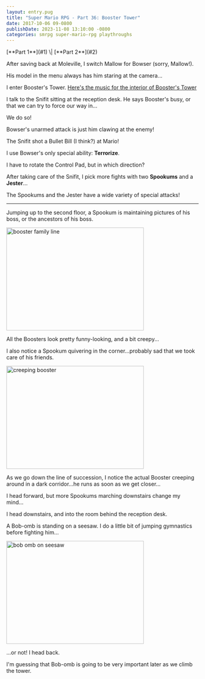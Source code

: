 ```yaml
---
layout: entry.pug
title: "Super Mario RPG - Part 36: Booster Tower"
date: 2017-10-06 09-0800
publishDate: 2023-11-08 13:10:00 -0800
categories: smrpg super-mario-rpg playthroughs
---
```


<p class="entry-partination" markdown="1">[**Part 1**](#1) \| [**Part 2**](#2)</p>

<a name="1"></a>

After saving back at Moleville, I switch Mallow for Bowser (sorry, Mallow!).

His model in the menu always has him staring at the camera...

I enter Booster's Tower. <a href="https://youtu.be/YBxzbo9QmdU">Here's the music for the interior of Booster's Tower</a>

I talk to the Snifit sitting at the reception desk. He says Booster's busy, or that we can try to force our way in...

We do so!

Bowser's unarmed attack is just him clawing at the enemy!

The Snifit shot a Bullet Bill (I think?) at Mario!

I use Bowser's only special ability: **Terrorize**.

I have to rotate the Control Pad, but in which direction?

After taking care of the Snifit, I pick more fights with two **Spookums** and a **Jester**...

The Spookums and the Jester have a wide variety of special attacks!

<a name="2"></a>

---

Jumping up to the second floor, a Spookum is maintaining pictures of his boss, or the ancestors of his boss.

<img src="https://i.imgur.com/qnyZZ9w.png" alt="booster family line" width="360" height="270" id="liveblog" />

All the Boosters look pretty funny-looking, and a bit creepy...

I also notice a Spookum quivering in the corner...probably sad that we took care of his friends.

<img src="https://i.imgur.com/OSRX8H5.png" alt="creeping booster" width="360" height="270" id="liveblog" />

As we go down the line of succession, I notice the actual Booster creeping around in a dark corridor...he runs as soon as we get closer...

I head forward, but more Spookums marching downstairs change my mind...

I head downstairs, and into the room behind the reception desk.

A Bob-omb is standing on a seesaw. I do a little bit of jumping gymnastics before fighting him...

<img src="https://i.imgur.com/2Bcs5na.png" alt="bob omb on seesaw" width="360" height="270" id="liveblog" />

...or not! I head back.

I'm guessing that Bob-omb is going to be very important later as we climb the tower.